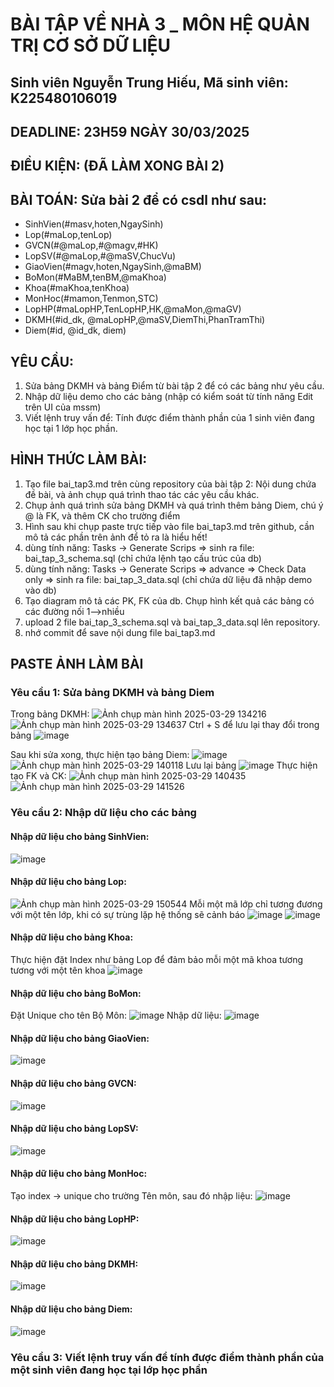 # BÀI TẬP VỀ NHÀ 3 _ MÔN HỆ QUẢN TRỊ CƠ SỞ DỮ LIỆU
## Sinh viên Nguyễn Trung Hiếu, Mã sinh viên: K225480106019
## DEADLINE: 23H59 NGÀY 30/03/2025
## ĐIỀU KIỆN: (ĐÃ LÀM XONG BÀI 2)
## BÀI TOÁN: Sửa bài 2 để có csdl như sau:
  + SinhVien(#masv,hoten,NgaySinh)
  + Lop(#maLop,tenLop)
  + GVCN(#@maLop,#@magv,#HK)
  + LopSV(#@maLop,#@maSV,ChucVu)
  + GiaoVien(#magv,hoten,NgaySinh,@maBM)
  + BoMon(#MaBM,tenBM,@maKhoa)
  + Khoa(#maKhoa,tenKhoa)
  + MonHoc(#mamon,Tenmon,STC)
  + LopHP(#maLopHP,TenLopHP,HK,@maMon,@maGV)
  + DKMH(#id_dk, @maLopHP,@maSV,DiemThi,PhanTramThi)
  + Diem(#id, @id_dk, diem)
## YÊU CẦU:
1. Sửa bảng DKMH và bảng Điểm từ bài tập 2 để có các bảng như yêu cầu.
2. Nhập dữ liệu demo cho các bảng (nhập có kiểm soát từ tính năng Edit trên UI của mssm)
3. Viết lệnh truy vấn để: Tính được điểm thành phần của 1 sinh viên đang học tại 1 lớp học phần.
## HÌNH THỨC LÀM BÀI:
1. Tạo file bai_tap3.md trên cùng repository của bài tập 2:
   Nội dung chứa đề bài, và ảnh chụp quá trình thao tác các yêu cầu khác.
2. Chụp ảnh quá trình sửa bảng DKMH và quá trình thêm bảng Diem, chú ý @ là FK, và thêm CK cho trường điểm
3. Hình sau khi chụp paste trực tiếp vào file bai_tap3.md trên github, cần mô tả các phần trên ảnh để tỏ ra là hiểu hết!
4. dùng tính năng: Tasks -> Generate Scrips => sinh ra file: bai_tap_3_schema.sql  (chỉ chứa lệnh tạo cấu trúc của db)
5. dùng tính năng: Tasks -> Generate Scrips => advance => Check Data only => sinh ra file: bai_tap_3_data.sql  (chỉ chứa dữ liệu đã nhập demo vào db)
6. Tạo diagram mô tả các PK, FK của db. Chụp hình kết quả các bảng có các đường nối 1-->nhiều
7. upload 2 file  bai_tap_3_schema.sql và bai_tap_3_data.sql lên repository.
8. nhớ commit để save nội dung file bai_tap3.md
## PASTE ẢNH LÀM BÀI
### Yêu cầu 1: Sửa bảng DKMH và bảng Diem
Trong bảng DKMH:
![Ảnh chụp màn hình 2025-03-29 134216](https://github.com/user-attachments/assets/0dd0f307-abb2-4509-9ac9-a39b39ae7a52)
![Ảnh chụp màn hình 2025-03-29 134637](https://github.com/user-attachments/assets/0a0a9bb8-06c7-42a1-b5cb-1d4375c8974b)
Ctrl + S để lưu lại thay đổi trong bảng
![image](https://github.com/user-attachments/assets/de4eb512-d1bd-4ca4-9a9e-fc105c269e4c)

Sau khi sửa xong, thực hiện tạo bảng Diem:
![image](https://github.com/user-attachments/assets/fec75f9a-e7a6-4a14-9f06-4b85429c24d4)
![Ảnh chụp màn hình 2025-03-29 140118](https://github.com/user-attachments/assets/1dfb3b90-1394-4a06-b7f4-5be1febfdaf4)
Lưu lại bảng
![image](https://github.com/user-attachments/assets/9e051940-d172-49e1-95b5-92b4879152e4)
Thực hiện tạo FK và CK:
![Ảnh chụp màn hình 2025-03-29 140435](https://github.com/user-attachments/assets/15459679-6daa-42a5-ac67-58cab3e9b09b)
![Ảnh chụp màn hình 2025-03-29 141526](https://github.com/user-attachments/assets/1ac283c7-2072-4658-8aaf-a1b22fc0f76b)
### Yêu cầu 2: Nhập dữ liệu cho các bảng
#### Nhập dữ liệu cho bảng SinhVien:
![image](https://github.com/user-attachments/assets/ea89ed03-4e65-4d50-b5e4-3947f0cb076e)
#### Nhập dữ liệu cho bảng Lop:
![Ảnh chụp màn hình 2025-03-29 150544](https://github.com/user-attachments/assets/9751017b-28ed-4c2a-ba87-272a33371b90)
Mỗi một mã lớp chỉ tương đương với một tên lớp, khi có sự trùng lặp hệ thống sẽ cảnh báo
![image](https://github.com/user-attachments/assets/dde4973e-680e-4d24-942e-89ebb0302041)
![image](https://github.com/user-attachments/assets/539d5f50-986c-4178-88ba-09b546c25f54)
#### Nhập dữ liệu cho bảng Khoa:
Thực hiện đặt Index như bảng Lop để đảm bảo mỗi một mã khoa tương tương với một tên khoa
![image](https://github.com/user-attachments/assets/c600fa85-2583-4188-adf1-dbf368330030)
#### Nhập dữ liệu cho bảng BoMon:
Đặt Unique cho tên Bộ Môn:
![image](https://github.com/user-attachments/assets/344648f9-1a73-4846-9259-59798214f528)
Nhập dữ liệu:
![image](https://github.com/user-attachments/assets/5966b389-38fd-4da3-b4fd-da863678871b)
#### Nhập dữ liệu cho bảng GiaoVien:
![image](https://github.com/user-attachments/assets/bc6c4baa-41be-4dec-ba1e-011e1e6cbc6d)
#### Nhập dữ liệu cho bảng GVCN:
![image](https://github.com/user-attachments/assets/72628cf5-76c0-45d2-b53a-cfce416c7b41)
#### Nhập dữ liệu cho bảng LopSV:
![image](https://github.com/user-attachments/assets/0a06b880-f74e-4e09-954f-f35a6208a01b)
#### Nhập dữ liệu cho bảng MonHoc:
Tạo index -> unique cho trường Tên môn, sau đó nhập liệu:
![image](https://github.com/user-attachments/assets/620047bb-5e73-43e1-aa00-a4796418e2a7)
#### Nhập dữ liệu cho bảng LopHP:
![image](https://github.com/user-attachments/assets/b40de514-f934-4acf-a635-c6a8919dbff0)
#### Nhập dữ liệu cho bảng DKMH:
![image](https://github.com/user-attachments/assets/32727234-2bea-4d7a-bc33-3a1d54d1893e)
#### Nhập dữ liệu cho bảng Diem:
![image](https://github.com/user-attachments/assets/584dda0b-593a-4c1e-a2c8-56b8814cb9eb)
### Yêu cầu 3: Viết lệnh truy vấn để tính được điểm thành phần của một sinh viên đang học tại lớp học phần
